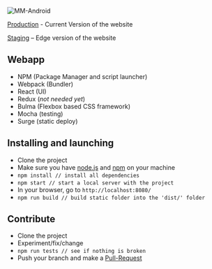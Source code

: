 ![MM-Android](https://raw.githubusercontent.com/MindMakersProject/website/master/android_alpha.png)

[Production](http://www.mindmakersproject.org) - Current Version of the website  

[Staging](http://mind-makers.surge.sh/) – Edge version of the website

## Webapp
* NPM (Package Manager and script launcher)
* Webpack (Bundler)
* React (UI)
* Redux (*not needed yet*)
* Bulma (Flexbox based CSS framework)
* Mocha (testing)
* Surge (static deploy)

## Installing and launching
* Clone the project
* Make sure you have [node.js](https://nodejs.org/en/) and [npm](https://www.npmjs.com/) on your machine
* `npm install // install all dependencies`
* `npm start // start a local server with the project`
* In your browser, go to `http://localhost:8080/`
* `npm run build // build static folder into the 'dist/' folder`

## Contribute  
* Clone the project
* Experiment/fix/change
* `npm run tests // see if nothing is broken`
* Push your branch and make a [Pull-Request](http://makeapullrequest.com/)
